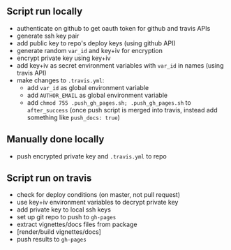 ## Script run locally

- authenticate on github to get oauth token for github and travis APIs
- generate ssh key pair
- add public key to repo's deploy keys (using github API)
- generate random `var_id` and key+iv for encryption
- encrypt private key using key+iv
- add key+iv as secret environment variables with `var_id` in names (using travis API)
- make changes to `.travis.yml`:
  - add `var_id` as global environment variable
  - add `AUTHOR_EMAIL` as global environment variable
  - add `chmod 755 .push_gh_pages.sh; .push_gh_pages.sh` to `after_success` (once push script is merged into travis, instead add something like `push_docs: true`)

## Manually done locally

- push encrypted private key and `.travis.yml` to repo

## Script run on travis

- check for deploy conditions (on master, not pull request)
- use key+iv environment variables to decrypt private key
- add private key to local ssh keys
- set up git repo to push to `gh-pages`
- extract vignettes/docs files from package
- [render/build vignettes/docs]
- push results to `gh-pages`
